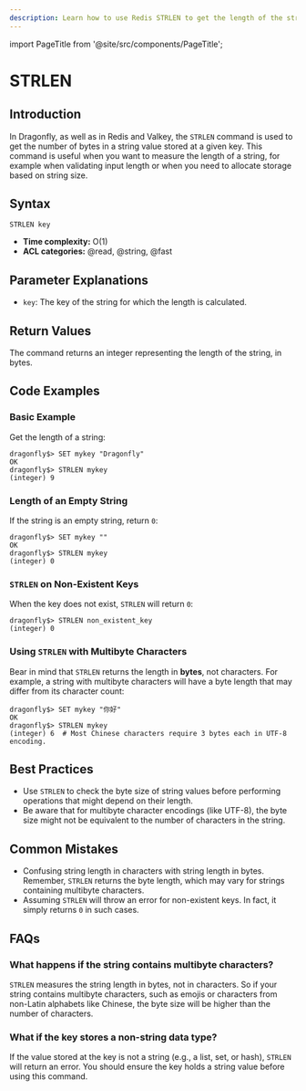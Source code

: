 ```yaml
---
description: Learn how to use Redis STRLEN to get the length of the string stored in a key.
---
```


import PageTitle from '@site/src/components/PageTitle';

# STRLEN

<PageTitle title="Redis STRLEN Command (Documentation) | Dragonfly" />

## Introduction

In Dragonfly, as well as in Redis and Valkey, the `STRLEN` command is used to get the number of bytes in a string value stored at a given key.
This command is useful when you want to measure the length of a string,
for example when validating input length or when you need to allocate storage based on string size.

## Syntax

```shell
STRLEN key
```

- **Time complexity:** O(1)
- **ACL categories:** @read, @string, @fast

## Parameter Explanations

- `key`: The key of the string for which the length is calculated.

## Return Values

The command returns an integer representing the length of the string, in bytes.

## Code Examples

### Basic Example

Get the length of a string:

```shell
dragonfly$> SET mykey "Dragonfly"
OK
dragonfly$> STRLEN mykey
(integer) 9
```

### Length of an Empty String

If the string is an empty string, return `0`:

```shell
dragonfly$> SET mykey ""
OK
dragonfly$> STRLEN mykey
(integer) 0
```

### `STRLEN` on Non-Existent Keys

When the key does not exist, `STRLEN` will return `0`:

```shell
dragonfly$> STRLEN non_existent_key
(integer) 0
```

### Using `STRLEN` with Multibyte Characters

Bear in mind that `STRLEN` returns the length in **bytes**, not characters.
For example, a string with multibyte characters will have a byte length that may differ from its character count:

```shell
dragonfly$> SET mykey "你好"
OK
dragonfly$> STRLEN mykey
(integer) 6  # Most Chinese characters require 3 bytes each in UTF-8 encoding.
```

## Best Practices

- Use `STRLEN` to check the byte size of string values before performing operations that might depend on their length.
- Be aware that for multibyte character encodings (like UTF-8), the byte size might not be equivalent to the number of characters in the string.

## Common Mistakes

- Confusing string length in characters with string length in bytes.
  Remember, `STRLEN` returns the byte length, which may vary for strings containing multibyte characters.
- Assuming `STRLEN` will throw an error for non-existent keys. In fact, it simply returns `0` in such cases.

## FAQs

### What happens if the string contains multibyte characters?

`STRLEN` measures the string length in bytes, not in characters.
So if your string contains multibyte characters, such as emojis or characters from non-Latin alphabets like Chinese, the byte size will be higher than the number of characters.

### What if the key stores a non-string data type?

If the value stored at the key is not a string (e.g., a list, set, or hash), `STRLEN` will return an error.
You should ensure the key holds a string value before using this command.
